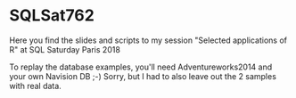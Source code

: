 # SQLSat762
Here you find the slides and scripts to my session "Selected applications of R" at SQL Saturday Paris 2018

To replay the database examples, you'll need Adventureworks2014 and your own Navision DB ;-)
Sorry, but I had to also leave out the 2 samples with real data.
